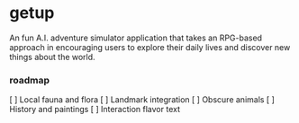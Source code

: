 # getup
An fun A.I. adventure simulator application that takes an RPG-based approach in encouraging users to explore their daily lives and discover new things about the world.

### roadmap
[ ] Local fauna and flora
[ ] Landmark integration
[ ] Obscure animals
[ ] History and paintings
[ ] Interaction flavor text
